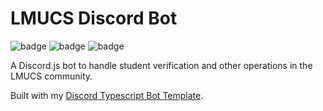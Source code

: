 # LMUCS Discord Bot

![badge](https://img.shields.io/endpoint?url=https://gist.githubusercontent.com/asrouji/c3e578e189ea5b3c189d7c44c7ff3317/raw/build-status-comment__main.json) ![badge](https://img.shields.io/endpoint?url=https://gist.githubusercontent.com/asrouji/ca3d0d92e59bedada3800654ccedcb98/raw/jest-coverage-comment__main.json) ![badge](https://img.shields.io/badge/license-MIT-blue)

A Discord.js bot to handle student verification and other operations in the LMUCS community.

Built with my [Discord Typescript Bot Template](https://github.com/asrouji/DiscordJS-Typescript-Template).
